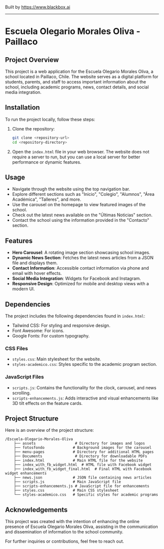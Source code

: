 
Built by https://www.blackbox.ai

---

# Escuela Olegario Morales Oliva - Paillaco

## Project Overview
This project is a web application for the Escuela Olegario Morales Oliva, a school located in Paillaco, Chile. The website serves as a digital platform for students, parents, and staff to access important information about the school, including academic programs, news, contact details, and social media integration.

## Installation
To run the project locally, follow these steps:

1. Clone the repository:
   ```bash
   git clone <repository-url>
   cd <repository-directory>
   ```

2. Open the `index.html` file in your web browser. The website does not require a server to run, but you can use a local server for better performance or dynamic features.

## Usage
- Navigate through the website using the top navigation bar.
- Explore different sections such as "Inicio", "Colegio", "Alumnos", "Área Académica", "Talleres", and more.
- Use the carousel on the homepage to view featured images of the school.
- Check out the latest news available on the "Últimas Noticias" section.
- Contact the school using the information provided in the "Contacto" section.

## Features
- **Hero Carousel**: A rotating image section showcasing school images.
- **Dynamic News Section**: Fetches the latest news articles from a JSON file and displays them.
- **Contact Information**: Accessible contact information via phone and email with hover effects.
- **Social Media Integration**: Widgets for Facebook and Instagram.
- **Responsive Design**: Optimized for mobile and desktop views with a modern UI.

## Dependencies
The project includes the following dependencies found in `index.html`:
- Tailwind CSS: For styling and responsive design.
- Font Awesome: For icons.
- Google Fonts: For custom typography.

### CSS Files
- `styles.css`: Main stylesheet for the website.
- `styles-academico.css`: Styles specific to the academic program section.

### JavaScript Files
- `scripts.js`: Contains the functionality for the clock, carousel, and news scrolling.
- `scripts-enhancements.js`: Adds interactive and visual enhancements like 3D tilt effects on the feature cards.

## Project Structure
Here is an overview of the project structure:

```
/Escuela-Olegario-Morales-Oliva
    ├── assets                  # Directory for images and logos
    ├── fotosfondo             # Background images for the carousel
    ├── menu-pages             # Directory for additional HTML pages
    ├── Documents               # Directory for downloadable PDFs
    ├── index.html             # Main HTML file for the website
    ├── index_with_fb_widget.html  # HTML file with Facebook widget
    ├── index_with_fb_widget_final.html  # Final HTML with Facebook widget enhancements
    ├── news.json              # JSON file containing news articles
    ├── scripts.js             # Main JavaScript file
    ├── scripts-enhancements.js # JavaScript file for enhancements
    ├── styles.css             # Main CSS stylesheet
    └── styles-academico.css   # Specific styles for academic programs
```

## Acknowledgements
This project was created with the intention of enhancing the online presence of Escuela Olegario Morales Oliva, assisting in the communication and dissemination of information to the school community.

For further inquiries or contributions, feel free to reach out.